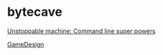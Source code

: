 # bytecave

[Unstoppable machine: Command line super powers](https://github.com/itzjac/bytecave/tree/main/commands)

[GameDesign](https://github.com/itzjac/bytecave/tree/main/gamedesign)
